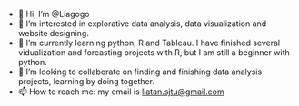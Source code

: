 - 👋 Hi, I’m @Liagogo
- 👀 I’m interested in explorative data analysis, data visualization and website designing.
- 🌱 I’m currently learning python, R and Tableau. I have finished several vidualization and forcasting projects with R, but I am still a beginner with python.
- 💞️ I’m looking to collaborate on finding and finishing data analysis projects, learning by doing together.
- 📫 How to reach me: my email is liatan.sjtu@gmail.com

<!---
Liagogo/Liagogo is a ✨ special ✨ repository because its `README.md` (this file) appears on your GitHub profile.
You can click the Preview link to take a look at your changes.
--->
